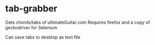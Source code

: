 # tab-grabber

Gets chords/tabs of ultimateGuitar.com
Requires firefox and a copy of geckodriver for
Selenium

Can save tabs to desktop as text file
